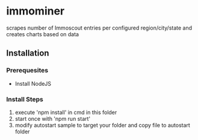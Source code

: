 # immominer
scrapes number of Immoscout entries per configured region/city/state and creates charts based on data

## Installation

### Prerequesites
- Install NodeJS

### Install Steps
1. execute 'npm install' in cmd in this folder
2. start once with 'npm run start'
3. modify autostart sample to target your folder and copy file to autostart folder
